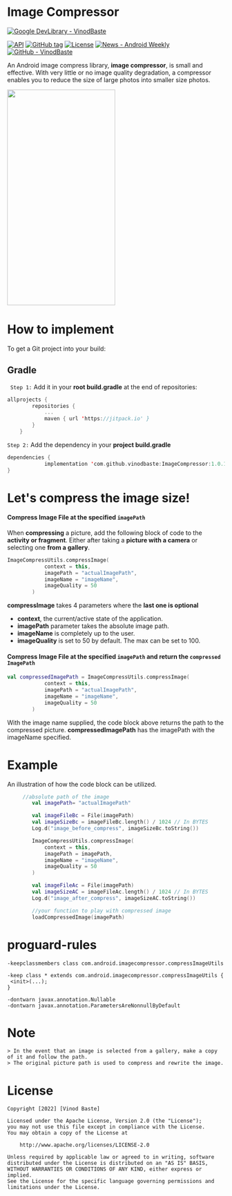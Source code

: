 # Image Compressor

[![Google DevLibrary - VinodBaste](https://img.shields.io/badge/Google_DevLibrary-VinodBaste-ea9f2d?logo=<svg+role%3D"img"+viewBox%3D"0+0+24+24"+xmlns%3D"http%3A%2F%2Fwww.w3.org%2F2000%2Fsvg"><title>Android<%2Ftitle><path+d%3D"M17.523+15.3414c-.5511+0-.9993-.4486-.9993-.9997s.4483-.9993.9993-.9993c.5511+0+.9993.4483.9993.9993.0001.5511-.4482.9997-.9993.9997m-11.046+0c-.5511+0-.9993-.4486-.9993-.9997s.4482-.9993.9993-.9993c.5511+0+.9993.4483.9993.9993+0+.5511-.4483.9997-.9993.9997m11.4045-6.02l1.9973-3.4592a.416.416+0+00-.1521-.5676.416.416+0+00-.5676.1521l-2.0223+3.503C15.5902+8.2439+13.8533+7.8508+12+7.8508s-3.5902.3931-5.1367+1.0989L4.841+5.4467a.4161.4161+0+00-.5677-.1521.4157.4157+0+00-.1521.5676l1.9973+3.4592C2.6889+11.1867.3432+14.6589+0+18.761h24c-.3435-4.1021-2.6892-7.5743-6.1185-9.4396"%2F><%2Fsvg>&logoColor=30DC80)](https://devlibrary.withgoogle.com/products/android/repos/vinodbaste-Image-compressor)

[![API](https://img.shields.io/badge/API-21%2B-brightgreen.svg?style=flat)](https://android-arsenal.com/api?level=21)
[![GitHub tag](https://img.shields.io/github/tag/vinodbaste/image-compressor?include_prereleases=&sort=semver&color=blue)](https://github.com/vinodbaste/image-compressor/releases/)
[![License](https://img.shields.io/badge/License-Apache_2.0-blue)](#license)
[![News - Android Weekly](https://img.shields.io/badge/News-Android_Weekly-d36f21)](https://androidweekly.net/issues/issue-326)
[![GitHub - VinodBaste](https://img.shields.io/badge/GitHub-VinodBaste-4664c6)](https://github.com/vinodbaste/Image-compressor)

An Android image compress library, **image compressor**, is small and effective. With very little or no image quality degradation, a compressor enables you to reduce the size of large photos into smaller size photos.

<img src = "https://raw.githubusercontent.com/vinodbaste/ImageCompressor/main/image%20(2)_google-pixel4xl-clearlywhite-portrait.jpg" width = 250 height = 500 />

# How to implement
To get a Git project into your build:
## Gradle
` Step 1:` Add it in your **root build.gradle**  at the end of repositories:
```kotlin
allprojects {
		repositories {
			...
			maven { url 'https://jitpack.io' }
		}
	}
```

`Step 2:` Add the dependency in your **project build.gradle**
```kotlin
dependencies {
	        implementation 'com.github.vinodbaste:ImageCompressor:1.0.1'
}
```
# Let's compress the image size!
#### Compress Image File at the specified `imagePath`
When **compressing** a picture, add the following block of code to the **activity or fragment**. Either after taking a **picture with a camera** or selecting one **from a gallery**.
```kotlin
ImageCompressUtils.compressImage(
            context = this,
            imagePath = "actualImagePath",
            imageName = "imageName",
            imageQuality = 50
        )
```
**compressImage** takes 4 parameters where the **last one is optional**
* **context**, the current/active state of the application.
* **imagePath** parameter takes the absolute image path.
* **imageName** is completely up to the user.
* **imageQuality** is set to 50 by default. The max can be set to 100.

#### Compress Image File at the specified `imagePath` and return the `compressed ImagePath`
```kotlin
val compressedImagePath = ImageCompressUtils.compressImage(
            context = this,
            imagePath = "actualImagePath",
            imageName = "imageName",
            imageQuality = 50
        )
```
With the image name supplied, the code block above returns the path to the compressed picture.
**compressedImagePath** has the imagePath with the imageName specified.

# Example
An illustration of how the code block can be utilized.
```kotlin
 	 //absolute path of the image
        val imagePath= "actualImagePath"

        val imageFileBc = File(imagePath)
        val imageSizeBc = imageFileBc.length() / 1024 // In BYTES
        Log.d("image_before_compress", imageSizeBc.toString())

        ImageCompressUtils.compressImage(
            context = this,
            imagePath = imagePath,
            imageName = "imageName",
            imageQuality = 50
        )

        val imageFileAc = File(imagePath)
        val imageSizeAC = imageFileAc.length() / 1024 // In BYTES
        Log.d("image_after_compress", imageSizeAC.toString())

        //your function to play with compressed image
        loadCompressedImage(imagePath) 
```
# proguard-rules
```
-keepclassmembers class com.android.imagecompressor.compressImageUtils

-keep class * extends com.android.imagecompressor.compressImageUtils {
 <init>(...);
}

-dontwarn javax.annotation.Nullable
-dontwarn javax.annotation.ParametersAreNonnullByDefault
```

# Note
```
> In the event that an image is selected from a gallery, make a copy of it and follow the path.
> The original picture path is used to compress and rewrite the image.
```
# License
```
Copyright [2022] [Vinod Baste]

Licensed under the Apache License, Version 2.0 (the "License");
you may not use this file except in compliance with the License.
You may obtain a copy of the License at

    http://www.apache.org/licenses/LICENSE-2.0

Unless required by applicable law or agreed to in writing, software
distributed under the License is distributed on an "AS IS" BASIS,
WITHOUT WARRANTIES OR CONDITIONS OF ANY KIND, either express or implied.
See the License for the specific language governing permissions and
limitations under the License.
```


